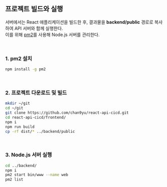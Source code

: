 ## 프로젝트 빌드와 실행

서버에서는 React 애플리케이션을 빌드한 후, 결과물을 **backend/public** 경로로 복사하여 API 서버와 함께 실행한다.
<br />
이를 위해 [pm2](https://pm2.keymetrics.io/)를 사용해 Node.js 서버를 관리한다.

<br />

### 1. pm2 설치

```bash
npm install -g pm2
```

<br />

### 2. 프로젝트 다운로드 및 빌드

```bash
mkdir ~/git
cd ~/git
git clone https://github.com/chan9yu/react-api-cicd.git
cd react-api-cicd/frontend/
npm i
npm run build
cp -rf dist/* ../backend/public
```

<br />

### 3. Node.js 서버 실행

```bash
cd ../backend/
npm i
pm2 start bin/www --name web
pm2 list
```
